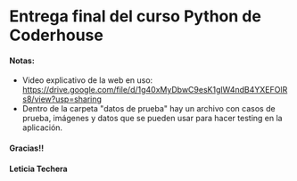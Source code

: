 # Entrega final del curso Python de Coderhouse

#### Notas:
- Video explicativo de la web en uso: https://drive.google.com/file/d/1g40xMyDbwC9esK1glW4ndB4YXEFOlRs8/view?usp=sharing
- Dentro de la carpeta "datos de prueba" hay un archivo con casos de prueba, imágenes y datos que se pueden usar para hacer testing en la aplicación.

#### Gracias!!
#### Leticia Techera
